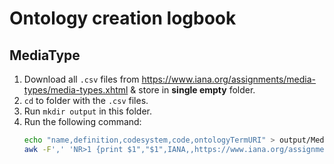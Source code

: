 # Ontology creation logbook

## MediaType
1. Download all `.csv` files from https://www.iana.org/assignments/media-types/media-types.xhtml & store in **single empty** folder.
2. `cd` to folder with the `.csv` files.
3. Run `mkdir output` in this folder.
4. Run the following command: 
    ```bash
   echo "name,definition,codesystem,code,ontologyTermURI" > output/MediaType.csv && \
   awk -F',' 'NR>1 {print $1","$1",IANA,,https://www.iana.org/assignments/media-types/"$2}' *.csv >> output/MediaType.csv
   ```